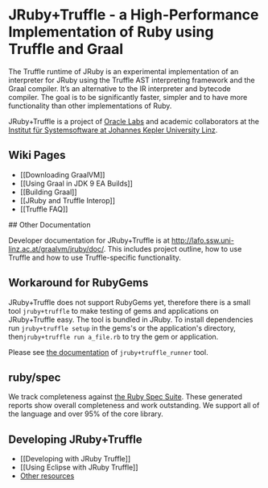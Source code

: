 # JRuby+Truffle - a High-Performance Implementation of Ruby using Truffle and Graal

The Truffle runtime of JRuby is an experimental implementation of an interpreter
for JRuby using the Truffle AST interpreting framework and the Graal compiler.
It’s an alternative to the IR interpreter and bytecode compiler. The goal is to
be significantly faster, simpler and to have more functionality than other
implementations of Ruby.

JRuby+Truffle is a project of [Oracle Labs](https://labs.oracle.com) and
academic collaborators at the [Institut für Systemsoftware at Johannes Kepler
University Linz](http://ssw.jku.at).

## Wiki Pages

* [[Downloading GraalVM]]
* [[Using Graal in JDK 9 EA Builds]]
* [[Building Graal]]
* [[JRuby and Truffle Interop]]
* [[Truffle FAQ]]

## Other Documentation

Developer documentation for JRuby+Truffle is at http://lafo.ssw.uni-linz.ac.at/graalvm/jruby/doc/. This includes project outline, how to use Truffle and how to use Truffle-specific functionality.

## Workaround for RubyGems

JRuby+Truffle does not support RubyGems yet, therefore there is a small tool `jruby+truffle` to make testing of gems and applications on JRuby+Truffle easy. The tool is bundled in JRuby. To install dependencies run `jruby+truffle setup` in the gems's or the application's directory, then`jruby+truffle run a_file.rb` to try the gem or application.

Please see [the documentation](https://github.com/jruby/jruby/blob/master/lib/ruby/truffle/jruby%2Btruffle/README.md) of `jruby+truffle_runner` tool.

## ruby/spec

We track completeness against [the Ruby Spec Suite](https://github.com/ruby/spec).
These generated reports show overall completeness and work outstanding.
We support all of the language and over 95% of the core library.

## Developing JRuby+Truffle

* [[Developing with JRuby Truffle]]
* [[Using Eclipse with JRuby Truffle]]
* [Other resources](https://gist.github.com/smarr/d1f8f2101b5cc8e14e12)